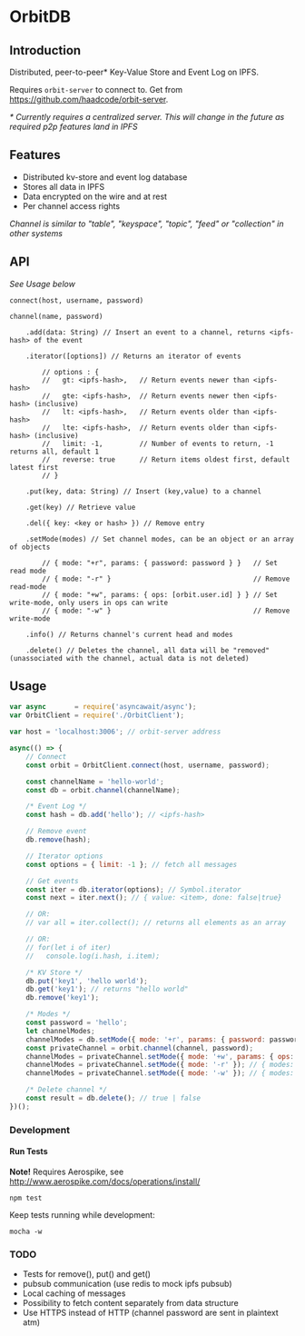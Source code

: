 # OrbitDB

## Introduction

Distributed, peer-to-peer* Key-Value Store and Event Log on IPFS.

Requires `orbit-server` to connect to. Get from https://github.com/haadcode/orbit-server.

_* Currently requires a centralized server. This will change in the future as required p2p features land in IPFS_

## Features
- Distributed kv-store and event log database
- Stores all data in IPFS
- Data encrypted on the wire and at rest
- Per channel access rights

_Channel is similar to "table", "keyspace", "topic", "feed" or "collection" in other systems_

## API
_See Usage below_

    connect(host, username, password)

    channel(name, password)

        .add(data: String) // Insert an event to a channel, returns <ipfs-hash> of the event

        .iterator([options]) // Returns an iterator of events

            // options : { 
            //   gt: <ipfs-hash>,   // Return events newer than <ipfs-hash>
            //   gte: <ipfs-hash>,  // Return events newer then <ipfs-hash> (inclusive)
            //   lt: <ipfs-hash>,   // Return events older than <ipfs-hash>
            //   lte: <ipfs-hash>,  // Return events older than <ipfs-hash> (inclusive)
            //   limit: -1,         // Number of events to return, -1 returns all, default 1
            //   reverse: true      // Return items oldest first, default latest first
            // }

        .put(key, data: String) // Insert (key,value) to a channel

        .get(key) // Retrieve value

        .del({ key: <key or hash> }) // Remove entry

        .setMode(modes) // Set channel modes, can be an object or an array of objects

            // { mode: "+r", params: { password: password } }   // Set read mode
            // { mode: "-r" }                                   // Remove read-mode
            // { mode: "+w", params: { ops: [orbit.user.id] } } // Set write-mode, only users in ops can write
            // { mode: "-w" }                                   // Remove write-mode

        .info() // Returns channel's current head and modes

        .delete() // Deletes the channel, all data will be "removed" (unassociated with the channel, actual data is not deleted)

## Usage
```javascript
var async       = require('asyncawait/async');
var OrbitClient = require('./OrbitClient');

var host = 'localhost:3006'; // orbit-server address

async(() => {
    // Connect
    const orbit = OrbitClient.connect(host, username, password);

    const channelName = 'hello-world';
    const db = orbit.channel(channelName);

    /* Event Log */
    const hash = db.add('hello'); // <ipfs-hash>

    // Remove event
    db.remove(hash);

    // Iterator options
    const options = { limit: -1 }; // fetch all messages

    // Get events
    const iter = db.iterator(options); // Symbol.iterator
    const next = iter.next(); // { value: <item>, done: false|true}

    // OR:
    // var all = iter.collect(); // returns all elements as an array

    // OR:
    // for(let i of iter)
    //   console.log(i.hash, i.item);

    /* KV Store */
    db.put('key1', 'hello world');
    db.get('key1'); // returns "hello world"
    db.remove('key1');

    /* Modes */
    const password = 'hello';
    let channelModes;
    channelModes = db.setMode({ mode: '+r', params: { password: password } }); // { modes: { r: { password: 'hello' } } }
    const privateChannel = orbit.channel(channel, password);
    channelModes = privateChannel.setMode({ mode: '+w', params: { ops: [orbit.user.id] } }); // { modes: { ... } }
    channelModes = privateChannel.setMode({ mode: '-r' }); // { modes: { ... } }
    channelModes = privateChannel.setMode({ mode: '-w' }); // { modes: {} }

    /* Delete channel */
    const result = db.delete(); // true | false
})();
```

### Development
#### Run Tests
**Note!** Requires Aerospike, see http://www.aerospike.com/docs/operations/install/

```
npm test
```

Keep tests running while development:
```
mocha -w
```

### TODO
- Tests for remove(), put() and get()
- pubsub communication (use redis to mock ipfs pubsub)
- Local caching of messages
- Possibility to fetch content separately from data structure
- Use HTTPS instead of HTTP (channel password are sent in plaintext atm)
